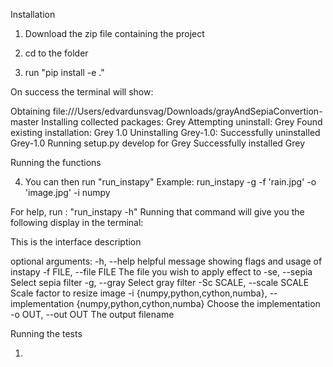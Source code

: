 Installation

1. Download the zip file containing the project

2. cd to the folder

3. run "pip install -e ."

On success the terminal will show:

Obtaining file:///Users/edvardunsvag/Downloads/grayAndSepiaConvertion-master
Installing collected packages: Grey
Attempting uninstall: Grey
Found existing installation: Grey 1.0
Uninstalling Grey-1.0:
Successfully uninstalled Grey-1.0
Running setup.py develop for Grey
Successfully installed Grey

Running the functions

4. You can then run "run_instapy"
   Example: run_instapy -g -f 'rain.jpg' -o 'image.jpg' -i numpy

For help, run : "run_instapy -h"
Running that command will give you the following display in the terminal:

This is the interface description

optional arguments:
-h, --help helpful message showing flags and usage of instapy
-f FILE, --file FILE The file you wish to apply effect to
-se, --sepia Select sepia filter
-g, --gray Select gray filter
-Sc SCALE, --scale SCALE
Scale factor to resize image
-i {numpy,python,cython,numba}, --implementation {numpy,python,cython,numba}
Choose the implementation
-o OUT, --out OUT The output filename

Running the tests

1.
